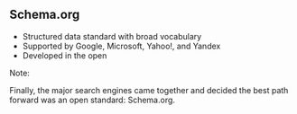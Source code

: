 ## Schema.org

* Structured data standard with broad vocabulary <!-- .element: class="fragment" -->
* Supported by Google, Microsoft, Yahoo!, and Yandex <!-- .element: class="fragment" -->
* Developed in the open <!-- .element: class="fragment" -->

Note:

Finally, the major search engines came together and decided the best path forward was an open standard: Schema.org.
